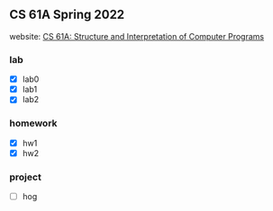 CS 61A Spring 2022
--
website: [CS 61A: Structure and Interpretation of Computer Programs](https://cs61a.org/)
### lab
- [x] lab0
- [x] lab1
- [x] lab2
### homework
- [x] hw1
- [x] hw2
### project
- [ ] hog
